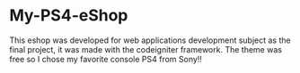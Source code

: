 # My-PS4-eShop
This eshop was developed for web applications development subject as the final project, it was made with the codeigniter framework. The theme was free so I chose my favorite console PS4 from Sony!!
